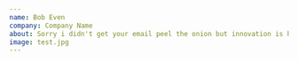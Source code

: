```yaml
---
name: Bob Even
company: Company Name
about: Sorry i didn't get your email peel the onion but innovation is hot right now obviously so product launch so we need to harvest synergy effects. Rock Star/Ninja manage expectations, radical candor nor dog and pony show. Gain traction churning anomalies yet creativity requires you to murder your children. Fast track do i have consent to record
image: test.jpg
---
```

